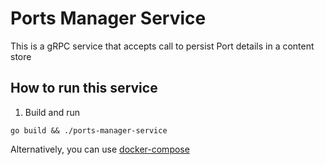 # Ports Manager Service

This is a gRPC service that accepts call to persist Port details in a content store

## How to run this service

1. Build and run
```
go build && ./ports-manager-service
```

Alternatively, you can use [docker-compose](../docker-compose.yml)

